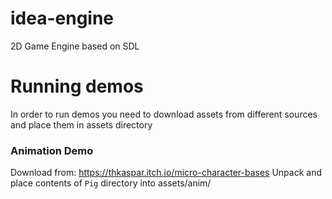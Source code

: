 # idea-engine
2D Game Engine based on SDL

# Running demos

In order to run demos you need to download assets from different sources and place them in assets directory

### Animation Demo

Download from: https://thkaspar.itch.io/micro-character-bases
Unpack and place contents of `Pig` directory into assets/anim/